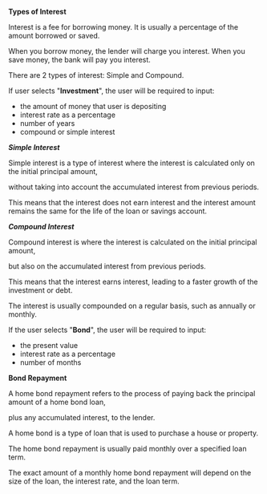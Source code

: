 **Types of Interest**

Interest is a fee for borrowing money. It is usually a percentage of the amount borrowed or saved. 

When you borrow money, the lender will charge you interest. When you save money, the bank will pay you interest. 

There are 2 types of interest: Simple and Compound.

If user selects "**Investment**", the user will be required to input:

- the amount of money that user is depositing
- interest rate as a percentage
- number of years
- compound or simple interest 

***Simple Interest***

Simple interest is a type of interest where the interest is calculated only on the initial principal amount, 

without taking into account the accumulated interest from previous periods. 

This means that the interest does not earn interest and the interest amount remains the same for the life of the loan or savings account.

***Compound Interest***

Compound interest is where the interest is calculated on the initial principal amount, 

but also on the accumulated interest from previous periods. 

This means that the interest earns interest, leading to a faster growth of the investment or debt. 

The interest is usually compounded on a regular basis, such as annually or monthly.

If the user selects "**Bond**", the user will be required to input:

- the present value
- interest rate as a percentage
- number of months

**Bond Repayment**

A home bond repayment refers to the process of paying back the principal amount of a home bond loan, 

plus any accumulated interest, to the lender. 

A home bond is a type of loan that is used to purchase a house or property. 

The home bond repayment is usually paid monthly over a specified loan term. 

The exact amount of a monthly home bond repayment will depend on the size of the loan, the interest rate, and the loan term.
